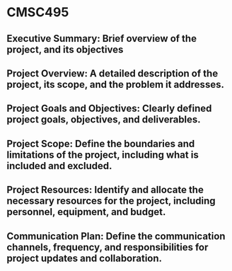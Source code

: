 # CMSC495

## Executive Summary: Brief overview of the project, and its objectives

## Project Overview: A detailed description of the project, its scope, and the problem it addresses.

## Project Goals and Objectives: Clearly defined project goals, objectives, and deliverables.

## Project Scope: Define the boundaries and limitations of the project, including what is included and excluded.

## Project Resources: Identify and allocate the necessary resources for the project, including personnel, equipment, and budget.

## Communication Plan: Define the communication channels, frequency, and responsibilities for project updates and collaboration.
